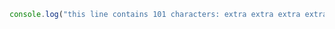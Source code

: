 ```javascript
console.log("this line contains 101 characters: extra extra extra extra extra extra extra extra ...")
```
